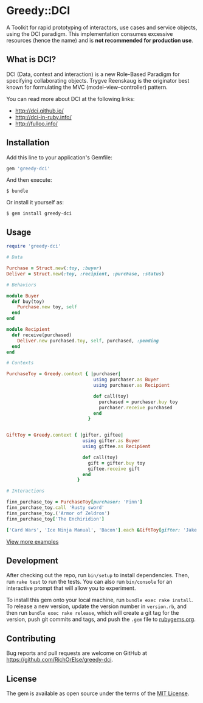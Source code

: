 # Greedy::DCI

A Toolkit for rapid prototyping of interactors, use cases and service objects, using the DCI paradigm.
This implementation consumes excessive resources (hence the name) and is **not recommended for production use**.

## What is DCI?

DCI (Data, context and interaction) is a new Role-Based Paradigm for specifying collaborating objects.
Trygve Reenskaug is the originator best known for formulating the MVC (model–view–controller) pattern.

You can read more about DCI at the following links:

* http://dci.github.io/
* http://dci-in-ruby.info/
* http://fulloo.info/

## Installation

Add this line to your application's Gemfile:

```ruby
gem 'greedy-dci'
```

And then execute:

    $ bundle

Or install it yourself as:

    $ gem install greedy-dci

## Usage

```ruby
require 'greedy-dci'

# Data

Purchase = Struct.new(:toy, :buyer)
Deliver = Struct.new(:toy, :recipient, :purchase, :status)

# Behaviors

module Buyer
  def buy(toy)
    Purchase.new toy, self
  end
end

module Recipient
  def receive(purchased)
    Deliver.new purchased.toy, self, purchased, :pending
  end
end

# Contexts

PurchaseToy = Greedy.context { |purchaser|
                                using purchaser.as Buyer
                                using purchaser.as Recipient

                                def call(toy)
                                  purchased = purchaser.buy toy
                                  purchaser.receive purchased
                                end
                              }


GiftToy = Greedy.context { |gifter, giftee|
                            using gifter.as Buyer
                            using giftee.as Recipient

                            def call(toy)
                              gift = gifter.buy toy
                              giftee.receive gift
                            end
                          }

# Interactions

finn_purchase_toy = PurchaseToy[purchaser: 'Finn']
finn_purchase_toy.call 'Rusty sword'
finn_purchase_toy.('Armor of Zeldron')
finn_purchase_toy['The Enchiridion']

['Card Wars', 'Ice Ninja Manual', 'Bacon'].each &GiftToy[gifter: 'Jake', giftee: 'Finn']
```

[View more examples](https://github.com/RichOrElse/greedy-dci/tree/master/examples)

## Development

After checking out the repo, run `bin/setup` to install dependencies. Then, run `rake test` to run the tests. You can also run `bin/console` for an interactive prompt that will allow you to experiment.

To install this gem onto your local machine, run `bundle exec rake install`. To release a new version, update the version number in `version.rb`, and then run `bundle exec rake release`, which will create a git tag for the version, push git commits and tags, and push the `.gem` file to [rubygems.org](https://rubygems.org).

## Contributing

Bug reports and pull requests are welcome on GitHub at https://github.com/RichOrElse/greedy-dci.


## License

The gem is available as open source under the terms of the [MIT License](http://opensource.org/licenses/MIT).

